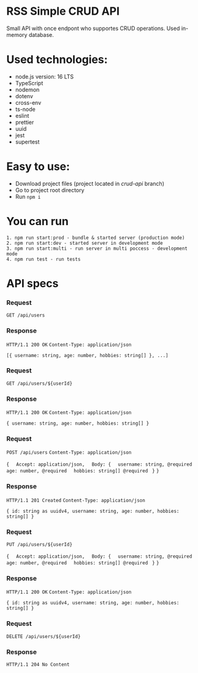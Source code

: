 # RSS Simple CRUD API

Small API with once endpont who supportes CRUD operations.
Used in-memory database.

# Used technologies:
- node.js version: 16 LTS
- TypeScript
- nodemon
- dotenv
- cross-env
- ts-node
- eslint
- prettier
- uuid
- jest
- supertest

# Easy to use:
- Download project files (project located in *crud-api* branch)
- Go to project root directory
- Run `npm i`

# You can run

    1. npm run start:prod - bundle & started server (production mode)
    2. npm run start:dev - started server in development mode
    3. npm run start:multi - run server in multi poccess - development mode
    4. npm run test - run tests

# API specs

### Request

`GET /api/users`

### Response

`HTTP/1.1 200 OK`
`Content-Type: application/json`

`[{
  username: string,
  age: number,
  hobbies: string[]
}, ...]`

### Request

`GET /api/users/${userId}`

### Response

`HTTP/1.1 200 OK`
`Content-Type: application/json`

`{
  username: string,
  age: number,
  hobbies: string[]
}`

### Request

`POST /api/users`
`Content-Type: application/json`

`{`
`  Accept: application/json,`
`  Body: {`
  `  username: string, @required`
  `  age: number, @required`
  `  hobbies: string[] @required`
` }`
`}`

### Response

`HTTP/1.1 201 Created`
`Content-Type: application/json`

`{
  id: string as uuidv4,
  username: string,
  age: number,
  hobbies: string[]
}`

### Request

`PUT /api/users/${userId}`

`{`
`  Accept: application/json,`
`  Body: {`
  `  username: string, @required`
  `  age: number, @required`
  `  hobbies: string[] @required`
` }`
`}`

### Response

`HTTP/1.1 200 OK`
`Content-Type: application/json`

`{
  id: string as uuidv4,
  username: string,
  age: number,
  hobbies: string[]
}`

### Request

`DELETE /api/users/${userId}`

### Response

`HTTP/1.1 204 No Content`